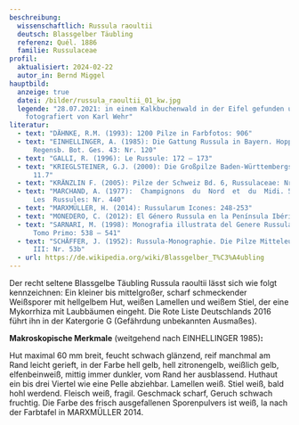 ```yaml
---
beschreibung:
  wissenschaftlich: Russula raoultii
  deutsch: Blassgelber Täubling
  referenz: Quél. 1886
  familie: Russulaceae
profil:
  aktualisiert: 2024-02-22
  autor_in: Bernd Miggel
hauptbild:
  anzeige: true
  datei: /bilder/russula_raoultii_01_kw.jpg
  legende: "28.07.2021: in einem Kalkbuchenwald in der Eifel gefunden und
    fotografiert von Karl Wehr"
literatur:
  - text: "DÄHNKE, R.M. (1993): 1200 Pilze in Farbfotos: 906"
  - text: "EINHELLINGER, A. (1985): Die Gattung Russula in Bayern. Hoppea, Denkschr.
      Regensb. Bot. Ges. 43: Nr. 120"
  - text: "GALLI, R. (1996): Le Russule: 172 – 173"
  - text: "KRIEGLSTEINER, G.J. (2000): Die Großpilze Baden-Württembergs, Bd. 2: Nr.
      11.7"
  - text: "KRÄNZLIN F. (2005): Pilze der Schweiz Bd. 6, Russulaceae: Nr. 189"
  - text: "MARCHAND, A. (1977):  Champignons  du  Nord  et  du  Midi. 5.
      Les  Russules: Nr. 440"
  - text: "MARXMÜLLER, H. (2014): Russularum Icones: 248-253"
  - text: "MONEDERO, C. (2012): El Género Russula en la Península Ibérica: 200 – 201"
  - text: "SARNARI, M. (1998): Monografia illustrata del Genere Russula in Europa,
      Tomo Primo: 538 – 541"
  - text: "SCHÄFFER, J. (1952): Russula-Monographie. Die Pilze Mitteleuropas Band
      III: Nr. 53b"
  - url: https://de.wikipedia.org/wiki/Blassgelber_T%C3%A4ubling
---
```

Der recht seltene Blassgelbe Täubling Russula raoultii lässt sich wie folgt kennzeichnen: Ein kleiner bis mittelgroßer, scharf schmeckender Weißsporer mit hellgelbem Hut, weißen Lamellen und weißem Stiel, der eine Mykorrhiza mit Laubbäumen eingeht. Die Rote Liste Deutschlands 2016 führt ihn in der Katergorie G (Gefährdung unbekannten Ausmaßes).

**Makroskopische Merkmale** (weitgehend nach EINHELLINGER 1985)**:**

Hut maximal 60 mm breit, feucht schwach glänzend, reif manchmal am Rand leicht gerieft, in der Farbe hell gelb, hell zitronengelb, weißlich gelb, elfenbeinweiß, mittig immer dunkler, vom Rand her ausblassend. Huthaut ein bis drei Viertel wie eine Pelle abziehbar. Lamellen weiß. Stiel weiß, bald hohl werdend. Fleisch weiß, fragil. Geschmack scharf, Geruch schwach fruchtig. Die Farbe des frisch ausgefallenen Sporenpulvers ist weiß, Ia nach der Farbtafel in MARXMÜLLER 2014.